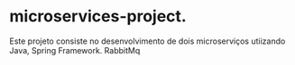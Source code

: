 # microservices-project.
Este projeto consiste no desenvolvimento de dois microserviços utiizando Java, Spring Framework. RabbitMq
